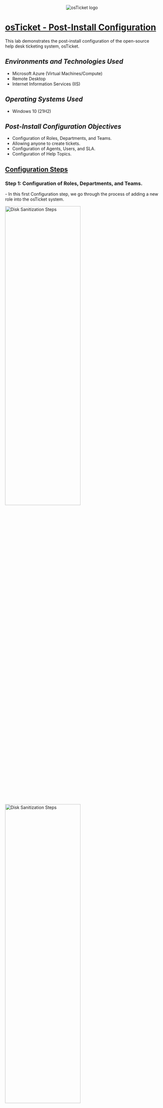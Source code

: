 <p align="center">
    <img src="https://i.imgur.com/Clzj7Xs.png" alt="osTicket logo"/>
</p>
    
<h1><u>osTicket - Post-Install Configuration</u></h1>
    <p>This lab demonstrates the post-install configuration of the open-source help desk ticketing system, osTicket.</p>
    <h2><em>Environments and Technologies Used</em></h2>
        <ul>
            <li>Microsoft Azure (Virtual Machines/Compute)</li>
            <li>Remote Desktop</li>
            <li>Internet Information Services (IIS)</li>
        </ul>    
    <h2><em>Operating Systems Used</em></h2>
        <ul>
            <li>Windows 10 (21H2)</li>
        </ul>
    <h2><em>Post-Install Configuration Objectives</em></h2>
        <ul>
            <li>Configuration of Roles, Departments, and Teams.</li>
            <li>Allowing anyone to create tickets.</li>
            <li>Configuration of Agents, Users, and SLA.</li>
            <li>Configuration of Help Topics.</li>
        </ul>
    <h2><u>Configuration Steps</u></h2>
        <h3> Step 1: Configuration of Roles, Departments, and Teams.</h3>
            <p>- In this first Configuration step, we go through the process of adding a new role into the osTicket system.</p>
                <img src="https://i.imgur.com/EsbVD6W.png" height="50%" width="70%" alt="Disk Sanitization Steps"/>
                <img src="https://i.imgur.com/UevStjW.png" height="50%" width="70%" alt="Disk Sanitization Steps"/>
                <img src="https://i.imgur.com/qXadZk1.png" height="50%" width="70%" alt="Disk Sanitization Steps"/>
            <p>- Once that's completed, then we went through the process of configuring Departments, and adding "Systems Administrators".</p>
                <img src="https://i.imgur.com/0i7b69Q.png" height="50%" width="70%" alt="Disk Sanitization Steps"/>
                <img src="https://i.imgur.com/Q4tmyzm.png" height="50%" width="70%" alt="Disk Sanitization Steps"/>
            <p>- From there, we went in to change the configuration of the Teams, and added Level II Support.</p>
                <img src="https://i.imgur.com/oF5IB93.png" height="50%" width="70%" alt="Disk Sanitization Steps"/>
                <img src="https://i.imgur.com/daP8wlw.png" height="50%" width="70%" alt="Disk Sanitization Steps"/>
                <img src="https://i.imgur.com/YqY8IQ4.png" height="50%" width="70%" alt="Disk Sanitization Steps"/>
            <p>- The next step that we took was to tweak the configuration so that anyone will be able to create tickets. We achieved that by going to User Settings and changed the registration required config.</p> 
                <img src="https://i.imgur.com/3DlR74p.png" height="50%" width="70%" alt="Disk Sanitization Steps"/>
            <p>- Next was to simulate adding agents (workers) and Users (customers).</p>
                <img src="https://i.imgur.com/EOzzEPk.png" height="50%" width="70%" alt="Disk Sanitization Steps"/>
                <img src="https://i.imgur.com/4jKaUIt.png" height="50%" width="70%" alt="Disk Sanitization Steps"/>
                <img src="https://i.imgur.com/2ShQMOU.png" height="50%" width="70%" alt="Disk Sanitization Steps"/>
                <img src="https://i.imgur.com/0tLaIWk.png" height="50%" width="70%" alt="Disk Sanitization Steps"/>
            <p>- Simulating the configuration of the SLA (Service Level Agreements) was next. We added 3 new SLAs.</p>
                <img src="https://i.imgur.com/Vj4ZAXB.png" height="50%" width="70%" alt="Disk Sanitization Steps"/>
                <img src="https://i.imgur.com/CV8uuxH.png" height="50%" width="70%" alt="Disk Sanitization Steps"/>
                <img src="https://i.imgur.com/acbVGvu.png" height="50%" width="70%" alt="Disk Sanitization Steps"/>
            <p>- After configuring the different SLA, lastly we changed the configuration of the Help Topics, adding a few new topics.</p>
                <img src="https://i.imgur.com/QtLqGEX.png" height="50%" width="70%" alt="Disk Sanitization Steps"/>
                <img src="https://i.imgur.com/uUljrLT.png" height="50%" width="70%" alt="Disk Sanitization Steps"/>
                <img src="https://i.imgur.com/Pt53smS.png" height="50%" width="70%" alt="Disk Sanitization Steps"/>
            <p>- This completed the post installation setup for osTicket.</p>
